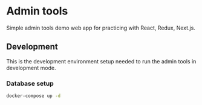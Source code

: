 # Admin tools

Simple admin tools demo web app for practicing with React, Redux, Next.js.

## Development

This is the development environment setup needed to run the admin tools in development mode.

### Database setup

```bash
docker-compose up -d
```
